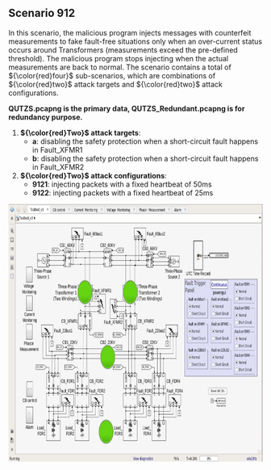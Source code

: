 ## Scenario 912
In this scenario, the malicious program injects messages with counterfeit measurements to fake fault-free situations only when an over-current status occurs around Transformers (measurements exceed the pre-defined threshold). The malicious program stops injecting when the actual measurements are back to normal. The scenario contains a total of ${\color{red}four}$ sub-scenarios, which are combinations of ${\color{red}two}$ attack targets and ${\color{red}two}$ attack configurations.

**QUTZS.pcapng is the primary data, QUTZS_Redundant.pcapng is for redundancy purpose.**

1. **${\color{red}Two}$ attack targets**: 
   - **a**: disabling the safety protection when a short-circuit fault happens in Fault_XFMR1
   - **b**: disabling the safety protection when a short-circuit fault happens in Fault_XFMR2
2. **${\color{red}Two}$ attack configurations**:
   - **9121**: injecting packets with a fixed heartbeat of 50ms
   - **9122**: injecting packets with a fixed heartbeat of 25ms

<img src="https://github.com/CSCRC-SCREED/QUT-ZSS-2023-SV/blob/main/Datasets/PrimaryPlant.jpg" alt="" width="800" height="510" />
